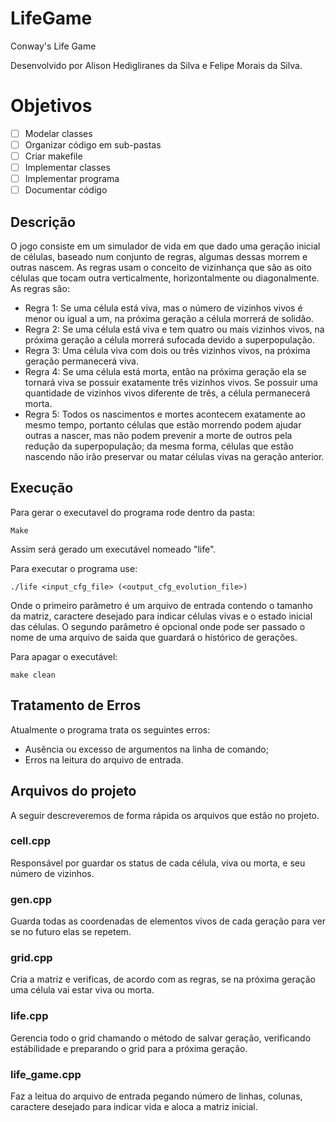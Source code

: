# LifeGame
Conway's Life Game

Desenvolvido por Alison Hedigliranes da Silva e Felipe Morais da Silva.

# Objetivos
 
 - [ ] Modelar classes
 - [ ] Organizar código em sub-pastas
 - [ ] Criar makefile
 - [ ] Implementar classes
 - [ ] Implementar programa
 - [ ] Documentar código

## Descrição

O jogo consiste em um simulador de vida em que dado uma geração inicial de células, baseado
num conjunto de regras, algumas dessas morrem e outras nascem. As regras usam o conceito de
vizinhança que são as oito células que tocam outra verticalmente, horizontalmente ou diagonalmente.
As regras são:
- Regra 1: Se uma célula está viva, mas o número de vizinhos vivos é menor ou igual
a um, na próxima geração a célula morrerá de solidão.
- Regra 2: Se uma célula está viva e tem quatro ou mais vizinhos vivos, na próxima
geração a célula morrerá sufocada devido a superpopulação.
- Regra 3: Uma célula viva com dois ou três vizinhos vivos, na próxima geração
permanecerá viva.
- Regra 4: Se uma célula está morta, então na próxima geração ela se tornará viva
se possuir exatamente três vizinhos vivos. Se possuir uma quantidade de vizinhos
vivos diferente de três, a célula permanecerá morta.
- Regra 5: Todos os nascimentos e mortes acontecem exatamente ao mesmo tempo,
portanto células que estão morrendo podem ajudar outras a nascer, mas não podem
prevenir a morte de outros pela redução da superpopulação; da mesma forma, células
que estão nascendo não irão preservar ou matar células vivas na geração anterior.

## Execução

Para gerar o executavel do programa rode dentro da pasta:

```
Make
```
Assim será gerado um executável nomeado "life".

Para executar o programa use:

```
./life <input_cfg_file> (<output_cfg_evolution_file>)
```

Onde o primeiro parâmetro é um arquivo de entrada contendo o tamanho da matriz,
caractere desejado para indicar células vivas e o estado inicial das células.
O segundo parâmetro é opcional onde pode ser passado o nome de uma arquivo de saida
que guardará o histórico de gerações.

Para apagar o executável:

```
make clean
```

## Tratamento de Erros

Atualmente o programa trata os seguintes erros:

- Ausência ou excesso de argumentos na linha de comando;
- Erros na leitura do arquivo de entrada.

## Arquivos do projeto

A seguir descreveremos de forma rápida os arquivos que estão no projeto. 

### cell.cpp

Responsável por guardar os status de cada célula, viva ou morta, e seu número de vizinhos.

### gen.cpp

Guarda todas as coordenadas de elementos vivos de cada geração para ver se no futuro elas se repetem.

### grid.cpp

Cria a matriz e verificas, de acordo com as regras, se na próxima geração uma célula vai estar viva ou morta.

### life.cpp

Gerencia todo o grid chamando o método de salvar geração, verificando estábilidade e preparando o grid para
a próxima geração.

### life_game.cpp

Faz a leitua do arquivo de entrada pegando número de linhas, colunas, caractere desejado para indicar vida e
aloca a matriz inicial.